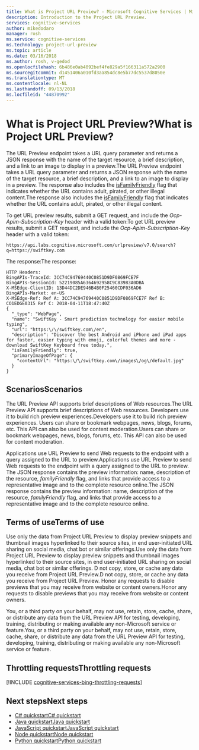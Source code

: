 ```yaml
---
title: What is Project URL Preview? - Microsoft Cognitive Services | Microsoft Docs
description: Introduction to the Project URL Preview.
services: cognitive-services
author: mikedodaro
manager: rosh
ms.service: cognitive-services
ms.technology: project-url-preview
ms.topic: article
ms.date: 03/16/2018
ms.author: rosh, v-gedod
ms.openlocfilehash: 6b486e0ab4092bef4fe829a5f166311a572a2900
ms.sourcegitcommit: d1451406a010fd3aa854dc8e5b77dc5537d8050e
ms.translationtype: MT
ms.contentlocale: nl-NL
ms.lasthandoff: 09/13/2018
ms.locfileid: "44870992"
---
```

# <a name="what-is-project-url-preview"></a><span data-ttu-id="2f98b-104">What is Project URL Preview?</span><span class="sxs-lookup"><span data-stu-id="2f98b-104">What is Project URL Preview?</span></span>
<span data-ttu-id="2f98b-105">The URL Preview endpoint takes a URL query parameter and returns a JSON response with the name of the target resource, a brief description, and a link to an image to display in a preview.</span><span class="sxs-lookup"><span data-stu-id="2f98b-105">The URL Preview endpoint takes a URL query parameter and returns a JSON response with the name of the target resource, a brief description, and a link to an image to display in a preview.</span></span> <span data-ttu-id="2f98b-106">The response also includes the [isFamilyFriendly](url-preview-reference.md#query-parameters) flag that indicates whether the URL contains adult, pirated, or other illegal content.</span><span class="sxs-lookup"><span data-stu-id="2f98b-106">The response also includes the [isFamilyFriendly](url-preview-reference.md#query-parameters) flag that indicates whether the URL contains adult, pirated, or other illegal content.</span></span> 

<span data-ttu-id="2f98b-107">To get URL preview results, submit a GET request, and include the *Ocp-Apim-Subscription-Key* header with a valid token:</span><span class="sxs-lookup"><span data-stu-id="2f98b-107">To get URL preview results, submit a GET request, and include the *Ocp-Apim-Subscription-Key* header with a valid token:</span></span>  
```
https://api.labs.cognitive.microsoft.com/urlpreview/v7.0/search?q=https://swiftkey.com

```
<span data-ttu-id="2f98b-108">The response:</span><span class="sxs-lookup"><span data-stu-id="2f98b-108">The response:</span></span> 
````
HTTP Headers:
BingAPIs-TraceId: 3CC74C94769440C0851D9DF0869FCE7F
BingAPIs-SessionId: 52219085A6364692958C9C83983A0DBA
X-MSEdge-ClientID: 13D44DC2DE946B4B0F25460CDF036AD6
BingAPIs-Market: en-US
X-MSEdge-Ref: Ref A: 3CC74C94769440C0851D9DF0869FCE7F Ref B: CO1EDGE0315 Ref C: 2018-04-11T18:47:40Z
{
  "_type": "WebPage",
  "name": "SwiftKey - Smart prediction technology for easier mobile typing",
  "url": "https:\/\/swiftkey.com\/en",
  "description": "Discover the best Android and iPhone and iPad apps for faster, easier typing with emoji, colorful themes and more - download SwiftKey Keyboard free today.",
  "isFamilyFriendly": true,
  "primaryImageOfPage": {
    "contentUrl": "https:\/\/swiftkey.com\/images\/og\/default.jpg"
  }
}

````
## <a name="scenarios"></a><span data-ttu-id="2f98b-109">Scenarios</span><span class="sxs-lookup"><span data-stu-id="2f98b-109">Scenarios</span></span> 

<span data-ttu-id="2f98b-110">The URL Preview API supports brief descriptions of Web resources.</span><span class="sxs-lookup"><span data-stu-id="2f98b-110">The URL Preview API supports brief descriptions of Web resources.</span></span> <span data-ttu-id="2f98b-111">Developers use it to build rich preview experiences.</span><span class="sxs-lookup"><span data-stu-id="2f98b-111">Developers use it to build rich preview experiences.</span></span>  <span data-ttu-id="2f98b-112">Users can share or bookmark webpages, news, blogs, forums, etc. This API can also be used for content moderation.</span><span class="sxs-lookup"><span data-stu-id="2f98b-112">Users can share or bookmark webpages, news, blogs, forums, etc. This API can also be used for content moderation.</span></span>    

<span data-ttu-id="2f98b-113">Applications use URL Preview to send Web requests to the endpoint with a query assigned to the URL to preview.</span><span class="sxs-lookup"><span data-stu-id="2f98b-113">Applications use URL Preview to send Web requests to the endpoint with a query assigned to the URL to preview.</span></span>  <span data-ttu-id="2f98b-114">The JSON response contains the preview information: name, description of the resource, *familyFriendly* flag, and links that provide access to a representative image and to the complete resource online.</span><span class="sxs-lookup"><span data-stu-id="2f98b-114">The JSON response contains the preview information: name, description of the resource, *familyFriendly* flag, and links that provide access to a representative image and to the complete resource online.</span></span> 

## <a name="terms-of-use"></a><span data-ttu-id="2f98b-115">Terms of use</span><span class="sxs-lookup"><span data-stu-id="2f98b-115">Terms of use</span></span>
<span data-ttu-id="2f98b-116">Use only the data from Project URL Preview to display preview snippets and thumbnail images hyperlinked to their source sites, in end user-initiated URL sharing on social media, chat bot or similar offerings.</span><span class="sxs-lookup"><span data-stu-id="2f98b-116">Use only the data from Project URL Preview to display preview snippets and thumbnail images hyperlinked to their source sites, in end user-initiated URL sharing on social media, chat bot or similar offerings.</span></span> <span data-ttu-id="2f98b-117">D not copy, store, or cache any data you receive from Project URL Preview.</span><span class="sxs-lookup"><span data-stu-id="2f98b-117">D not copy, store, or cache any data you receive from Project URL Preview.</span></span> <span data-ttu-id="2f98b-118">Honor any requests to disable previews that you may receive from website or content owners.</span><span class="sxs-lookup"><span data-stu-id="2f98b-118">Honor any requests to disable previews that you may receive from website or content owners.</span></span>

<span data-ttu-id="2f98b-119">You, or a third party on your behalf, may not use, retain, store, cache, share, or distribute any data from the URL Preview API for testing, developing, training, distributing or making available any non-Microsoft service or feature.</span><span class="sxs-lookup"><span data-stu-id="2f98b-119">You, or a third party on your behalf, may not use, retain, store, cache, share, or distribute any data from the URL Preview API for testing, developing, training, distributing or making available any non-Microsoft service or feature.</span></span> 

## <a name="throttling-requests"></a><span data-ttu-id="2f98b-120">Throttling requests</span><span class="sxs-lookup"><span data-stu-id="2f98b-120">Throttling requests</span></span>

[!INCLUDE [cognitive-services-bing-throttling-requests](../../../../includes/cognitive-services-bing-throttling-requests.md)]

## <a name="next-steps"></a><span data-ttu-id="2f98b-121">Next steps</span><span class="sxs-lookup"><span data-stu-id="2f98b-121">Next steps</span></span>
- [<span data-ttu-id="2f98b-122">C# quickstart</span><span class="sxs-lookup"><span data-stu-id="2f98b-122">C# quickstart</span></span>](csharp.md)
- [<span data-ttu-id="2f98b-123">Java quickstart</span><span class="sxs-lookup"><span data-stu-id="2f98b-123">Java quickstart</span></span>](java-quickstart.md)
- [<span data-ttu-id="2f98b-124">JavaScript quickstart</span><span class="sxs-lookup"><span data-stu-id="2f98b-124">JavaScript quickstart</span></span>](javascript.md)
- [<span data-ttu-id="2f98b-125">Node quickstart</span><span class="sxs-lookup"><span data-stu-id="2f98b-125">Node quickstart</span></span>](node-quickstart.md)
- [<span data-ttu-id="2f98b-126">Python quickstart</span><span class="sxs-lookup"><span data-stu-id="2f98b-126">Python quickstart</span></span>](python-quickstart.md)
